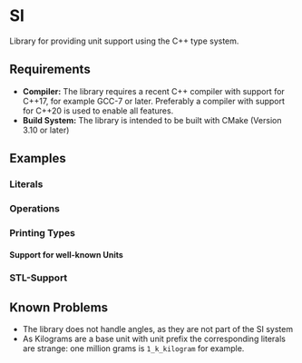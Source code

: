 # SI
Library for providing unit support using the C++ type system.

## Requirements
 * **Compiler:** The library requires a recent C++ compiler with support for C++17, for example GCC-7 or later. Preferably a compiler with support for C++20 is used to enable all features.
 * **Build System:** The library is intended to be built with CMake (Version 3.10 or later)

## Examples
### Literals

### Operations

### Printing Types

#### Support for well-known Units

### STL-Support

## Known Problems
 * The library does not handle angles, as they are not part of the SI system
 * As Kilograms are a base unit with unit prefix the corresponding literals are strange: one million grams is `1_k_kilogram` for example.
